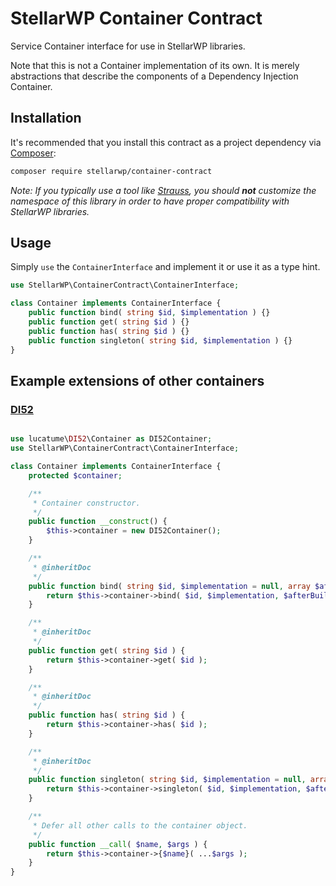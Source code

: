# StellarWP Container Contract

Service Container interface for use in StellarWP libraries.

Note that this is not a Container implementation of its own. It is merely abstractions that describe the components of a Dependency Injection Container.

## Installation

It's recommended that you install this contract as a project dependency via [Composer](https://getcomposer.org/):

```bash
composer require stellarwp/container-contract
```

_Note: If you typically use a tool like [Strauss](https://github.com/BrianHenryIE/strauss), you should **not** customize the namespace of this library in order to have proper compatibility with StellarWP libraries._

## Usage

Simply `use` the `ContainerInterface` and implement it or use it as a type hint.

```php
use StellarWP\ContainerContract\ContainerInterface;

class Container implements ContainerInterface {
	public function bind( string $id, $implementation ) {}
	public function get( string $id ) {}
	public function has( string $id ) {}
	public function singleton( string $id, $implementation ) {}
}
```

## Example extensions of other containers

### [DI52](https://github.com/lucatume/di52)

```php

use lucatume\DI52\Container as DI52Container;
use StellarWP\ContainerContract\ContainerInterface;

class Container implements ContainerInterface {
	protected $container;

	/**
	 * Container constructor.
	 */
	public function __construct() {
		$this->container = new DI52Container();
	}

	/**
	 * @inheritDoc
	 */
	public function bind( string $id, $implementation = null, array $afterBuildMethods = null ) {
		return $this->container->bind( $id, $implementation, $afterBuildMethods );
	}

	/**
	 * @inheritDoc
	 */
	public function get( string $id ) {
		return $this->container->get( $id );
	}

	/**
	 * @inheritDoc
	 */
	public function has( string $id ) {
		return $this->container->has( $id );
	}

	/**
	 * @inheritDoc
	 */
	public function singleton( string $id, $implementation = null, array $afterBuildMethods = null ) {
		return $this->container->singleton( $id, $implementation, $afterBuildMethods );
	}

	/**
	 * Defer all other calls to the container object.
	 */
	public function __call( $name, $args ) {
		return $this->container->{$name}( ...$args );
	}
}
```